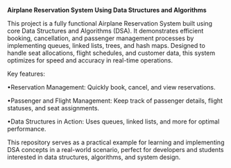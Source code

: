 **Airplane Reservation System Using Data Structures and Algorithms**

This project is a fully functional Airplane Reservation System built using core Data Structures and Algorithms (DSA). It demonstrates efficient booking, cancellation, and passenger management processes by implementing queues, linked lists, trees, and hash maps. Designed to handle seat allocations, flight schedules, and customer data, this system optimizes for speed and accuracy in real-time operations.

Key features:

•Reservation Management: Quickly book, cancel, and view reservations.

•Passenger and Flight Management: Keep track of passenger details, flight statuses, and seat assignments.

•Data Structures in Action: Uses queues, linked lists, and more for optimal performance.

This repository serves as a practical example for learning and implementing DSA concepts in a real-world scenario, perfect for developers and students interested in data structures, algorithms, and system design.
